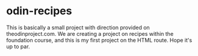 # odin-recipes
This is basically a small project with direction provided on theodinproject.com.  We are creating a project on recipes within the foundation course, and this is my first project on the HTML route.  Hope it's up to par.
